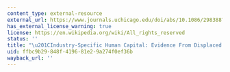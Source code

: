 ```yaml
---
content_type: external-resource
external_url: https://www.journals.uchicago.edu/doi/abs/10.1086/298388?mobileUi=0&
has_external_license_warning: true
license: https://en.wikipedia.org/wiki/All_rights_reserved
status: ''
title: "\u201CIndustry-Specific Human Capital: Evidence From Displaced Workers.\u201D"
uid: ffbc9b29-848f-4196-81e2-9a274f0ef36b
wayback_url: ''
---
```

